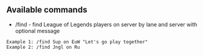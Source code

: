 ## Available commands

* /find - find League of Legends players on server by lane and server with optional message
```
Example 1: /find Sup on EuW "Let's go play together"
Example 2: /find Jngl on Ru
```